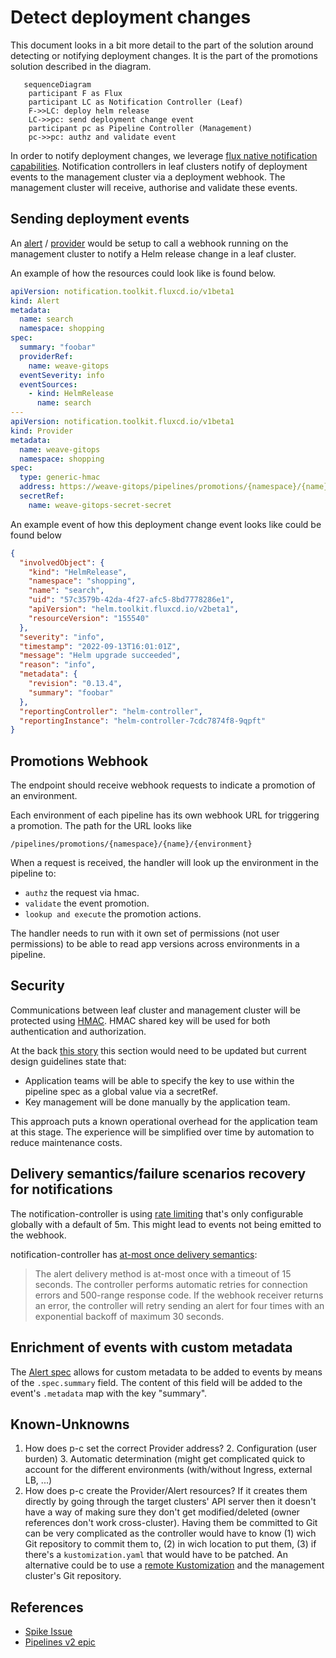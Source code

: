 # Detect deployment changes
This document looks in a bit more detail to the part of the solution around detecting or notifying deployment changes.
It is the part of the promotions solution described in the diagram. 

```mermaid
   sequenceDiagram
    participant F as Flux
    participant LC as Notification Controller (Leaf)
    F->>LC: deploy helm release
    LC->>pc: send deployment change event
    participant pc as Pipeline Controller (Management)
    pc->>pc: authz and validate event
```

In order to notify deployment changes, we leverage [flux native notification capabilities](https://fluxcd.io/flux/components/notification/).
Notification controllers in leaf clusters notify of deployment events to the management cluster via
a deployment webhook. The management cluster will receive, authorise and validate these events. 

## Sending deployment events 

An [alert](https://fluxcd.io/flux/components/notification/alert/) / [provider](https://fluxcd.io/flux/components/notification/provider/)
would be setup to call a webhook running on the management cluster to notify a Helm release change in a leaf cluster.

An example of how the resources could look like is found below.

```yaml 
apiVersion: notification.toolkit.fluxcd.io/v1beta1
kind: Alert
metadata:
  name: search
  namespace: shopping
spec:
  summary: "foobar"
  providerRef: 
    name: weave-gitops
  eventSeverity: info
  eventSources:
    - kind: HelmRelease
      name: search
---      
apiVersion: notification.toolkit.fluxcd.io/v1beta1
kind: Provider
metadata:
  name: weave-gitops
  namespace: shopping
spec:
  type: generic-hmac
  address: https://weave-gitops/pipelines/promotions/{namespace}/{name}/{environment}
  secretRef:
    name: weave-gitops-secret-secret
```
An example event of how this deployment change event looks like could be found below 

```json
{
  "involvedObject": {
    "kind": "HelmRelease",
    "namespace": "shopping",
    "name": "search",
    "uid": "57c3579b-42da-4f27-afc5-8bd7778286e1",
    "apiVersion": "helm.toolkit.fluxcd.io/v2beta1",
    "resourceVersion": "155540"
  },
  "severity": "info",
  "timestamp": "2022-09-13T16:01:01Z",
  "message": "Helm upgrade succeeded",
  "reason": "info",
  "metadata": {
    "revision": "0.13.4",
    "summary": "foobar"
  },
  "reportingController": "helm-controller",
  "reportingInstance": "helm-controller-7cdc7874f8-9qpft"
}
```

## Promotions Webhook

The endpoint should receive webhook requests to indicate a promotion of an environment.

Each environment of each pipeline has its own webhook URL for triggering a promotion. The path for the URL 
looks like 

```
/pipelines/promotions/{namespace}/{name}/{environment}
```

When a request is received, the handler will look up the environment in the pipeline to:

- `authz` the request via hmac.
- `validate` the event promotion.
- `lookup and execute` the promotion actions.

The handler needs to run with it own set of permissions (not user permissions) to be able
to read app versions across environments in a pipeline.

## Security

Communications between leaf cluster and management cluster will be protected using [HMAC](https://en.wikipedia.org/wiki/HMAC).
HMAC shared key will be used for both authentication and authorization.

At the back [this story](https://github.com/weaveworks/pipeline-controller/issues/31) this section would need to be updated
but current design guidelines state that:

- Application teams will be able to specify the key to use within the pipeline spec as a global value via a secretRef. 
- Key management will be done manually by the application team.

This approach puts a known operational overhead for the application team at this stage. The experience will be
simplified over time by automation to reduce maintenance costs. 


## Delivery semantics/failure scenarios recovery for notifications

The notification-controller is using [rate limiting](https://fluxcd.io/flux/components/notification/options/) that's
only configurable globally with a default of 5m. This might lead to events not being emitted to the webhook.

notification-controller has [at-most once delivery semantics](https://github.com/fluxcd/notification-controller/tree/main/docs/spec#events-dispatching-1):

> The alert delivery method is at-most once with a timeout of 15 seconds. The controller performs automatic retries for
> connection errors and 500-range response code. If the webhook receiver returns an error, the controller will retry
> sending an alert for four times with an exponential backoff of maximum 30 seconds.

## Enrichment of events with custom metadata 

The [Alert spec](https://fluxcd.io/flux/components/notification/alert/) allows for custom metadata to be added to events
by means of the `.spec.summary` field. The content of this field will be added to the event's `.metadata` map with the key "summary".

## Known-Unknowns

1. How does p-c set the correct Provider address?
   2. Configuration (user burden)
   3. Automatic determination (might get complicated quick to account for the different environments (with/without Ingress, external LB, ...)
2. How does p-c create the Provider/Alert resources? If it creates them directly by going through the target clusters'
   API server then it doesn't have a way of making sure they don't get modified/deleted (owner references don't work cross-cluster).
   Having them be committed to Git can be very complicated as the controller would have to know (1) wich Git repository to commit them to,
   (2) in wich location to put them, (3) if there's a `kustomization.yaml` that would have to be patched.
   An alternative could be to use a [remote Kustomization](https://fluxcd.io/flux/components/kustomize/kustomization/#remote-clusters--cluster-api)
   and the management cluster's Git repository.

## References

- [Spike Issue](https://github.com/weaveworks/weave-gitops-enterprise/issues/1487)
- [Pipelines v2 epic](https://github.com/weaveworks/weave-gitops-enterprise/issues/1657)
